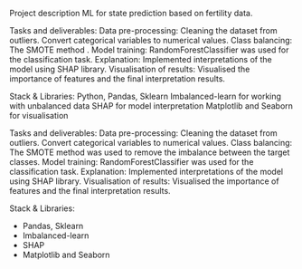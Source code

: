 Project description
ML for state prediction based on fertility data.

Tasks and deliverables: Data pre-processing: Cleaning the dataset from outliers. Convert categorical variables to numerical values. Class balancing: The SMOTE method . Model training: RandomForestClassifier was used for the classification task. Explanation: Implemented interpretations of the model using SHAP library. Visualisation of results: Visualised the importance of features and the final interpretation results.

Stack & Libraries:
Python, Pandas, Sklearn
Imbalanced-learn for working with unbalanced data
SHAP for model interpretation
Matplotlib and Seaborn for visualisation

Tasks and deliverables: 
Data pre-processing:
Cleaning the dataset from outliers.
Convert categorical variables to numerical values.
Class balancing:
The SMOTE method was used to remove the imbalance between the target classes.
Model training:
RandomForestClassifier was used for the classification task.
Explanation:
Implemented interpretations of the model using SHAP library.
Visualisation of results:
Visualised the importance of features and the final interpretation results.

Stack & Libraries:
- Pandas, Sklearn
- Imbalanced-learn 
- SHAP 
- Matplotlib and Seaborn
